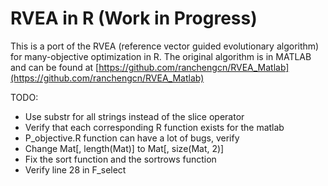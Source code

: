 # RVEA in R (Work in Progress)

This is a port of the RVEA (reference vector guided evolutionary algorithm) for many-objective optimization in R. The original algorithm is in MATLAB and can be found at [https://github.com/ranchengcn/RVEA_Matlab](https://github.com/ranchengcn/RVEA_Matlab)

TODO:

  - Use substr for all strings instead of the slice operator
  - Verify that each corresponding R function exists for the matlab
  - P_objective.R function can have a lot of bugs, verify
  - Change Mat[, length(Mat)] to Mat[, size(Mat, 2)]
  - Fix the sort function and the sortrows function
  - Verify line 28 in F_select